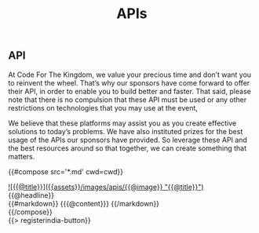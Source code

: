 ﻿---
title: APIs
cwd: src/content/events/bangalore/2014/apis
---
## <i class="icon fa-sitemap"></i> API

At Code For The Kingdom, we value your precious time and don’t want you to reinvent the wheel. That’s why our sponsors have come forward to offer their API, in order to enable you to build better and faster. That said, please note that there is no compulsion that these API must be used or any other restrictions on technologies that you may use at the event,

We believe that these platforms may assist you as you create effective solutions to today’s problems. We have also instituted prizes for the best usage of the APIs our sponsors have provided. So leverage these API and the best resources around so that together, we can create something that matters.

{{#compose src='*.md' cwd=cwd}}
<div class="row">
  <div class="4u">
    <a href="{{@url}}" class="api-image">
      ![{{@title}}]({{assets}}/images/apis/{{@image}} "{{@title}}")      
    </a>
  </div>
  <div class="8u api-description" style="vertical-align:baseline">
    <span class="expander headline"><span class="toggle-switch"></span>{{@headline}}</span>
    <div class="content">
    {{#markdown}}
{{{@content}}}
    {{/markdown}}
    </div>
  </div>
</div>
{{/compose}}
<br/>
{{> registerindia-button}}
